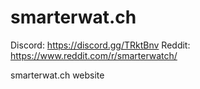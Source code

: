 # smarterwat.ch

Discord: https://discord.gg/TRktBnv
Reddit: https://www.reddit.com/r/smarterwatch/

smarterwat.ch website
